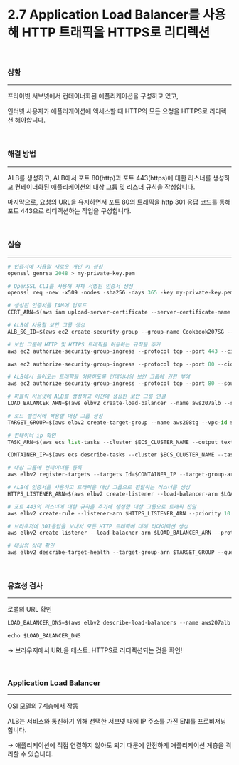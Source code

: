 # 2.7 Application Load Balancer를 사용해 HTTP 트래픽을 HTTPS로 리디렉션

<br>

### 상황

---

프라이빗 서브넷에서 컨테이너화된 애플리케이션을 구성하고 있고,

인터넷 사용자가 애플리케이션에 액세스할 때 HTTP의 모든 요청을 HTTPS로 리디렉션 해야합니다.

<br>

### 해결 방법

---

ALB를 생성하고, ALB에서 포트 80(http)과 포트 443(https)에 대한 리스너를 생성하고 컨테이너화된 애플리케이션의 대상 그룹 및 리스너 규칙을 작성합니다.

마지막으로, 요청의 URL을 유지하면서 포트 80의 트래픽을 http 301 응답 코드를 통해 포트 443으로 리디렉션하는 작업을 구성합니다.

<br>

### 실습

---

```python
# 인증서에 사용할 새로운 개인 키 생성
openssl genrsa 2048 > my-private-key.pem

# OpenSSL CLI를 사용해 자체 서명된 인증서 생성
openssl req -new -x509 -nodes -sha256 -days 365 -key my-private-key.pem -outform PEM -outform PEM -out my-certificate.pem

# 생성된 인증서를 IAM에 업로드
CERT_ARN=$(aws iam upload-server-certificate --server-certificate-name AWSCookbook207 --certificate-body file://my-certificate.pem --private-key file://my-private-key.pem --query ServerCertificateMetadata.Arn --output text)

# ALB에 사용할 보안 그룹 생성
ALB_SG_ID=$(aws ec2 create-security-group --group-name Cookbook207SG --description "ALB Security Group" --vpc-id $VPC_ID --output text --query GroupId)

# 보안 그룹에 HTTP 및 HTTPS 트래픽을 허용하는 규칙을 추가
aws ec2 authorize-security-group-ingress --protocol tcp --port 443 --cidr '0.0.0.0/0' --group-id $ALB_SG_ID

aws ec2 authorize-security-group-ingress --protocol tcp --port 80 --cidr '0.0.0.0/0' --group-id $ALB_SG_ID

# ALB에서 들어오는 트래픽을 허용하도록 컨테이너의 보안 그룹에 권한 부여
aws ec2 authorize-security-group-ingress --protocol tcp --port 80 --source-group $ALB_SG_ID --group-id $APP_SG_ID

# 퍼블릭 서브넷에 ALB를 생성하고 이전에 생성한 보안 그룹 연결
LOAD_BALANCER_ARN=$(aws elbv2 create-load-balancer --name aws207alb --subnets $VPC_PUBLIC_SUBNETS --security-groups $ALB_SG_ID --scheme internet-facing --output text --query LoadBalancers.LoadBalancerArn)

# 로드 밸런서에 적용할 대상 그룹 생성
TARGET_GROUP=$(aws elbv2 create-target-group --name aws208tg --vpc-id $VPC_ID --protocol HTTP --port 80 --target-type ip --query 'TargetGroups.TargetGroupArn')

# 컨테이너 ip 확인
TASK_ARN=$(aws ecs list-tasks --cluster $ECS_CLUSTER_NAME --output text --query taskArns)

CONTAINER_IP=$(aws ecs describe-tasks --cluster $ECS_CLUSTER_NAME --task $TAKS_ARN --output text --query tasks[0].attachments[0].details[4 | cut -f 2])

# 대상 그룹에 컨테이너를 등록
aws elbv2 register-targets --targets Id=$CONTAINER_IP --target-group-arn $TARGET_GROUP

# ALB에 인증서를 사용하고 트래픽을 대상 그룹으로 전달하는 리스너를 생성
HTTPS_LISTENER_ARN=$(aws elbv2 create-listener --load-balancer-arn $LOAD_BALANCER_ARN --protocol HTTPS --port 443 certificates CertificateArn=$CERT_ARN --default-actions Type=forward,TargetGroupArn=$TARGET_GROUP --output text --query Listeners[0].ListemerArm)

# 포트 443의 리스너에 대한 규칙을 추가해 생성한 대상 그룹으로 트래픽 전달
aws elbv2 create-rule --listener-arn $HTTPS_LISTENER_ARN --priority 10 --conditions '{"Field":"path-pattern","PathPatternConfig":{"Values":["/*"]}}' --actions Type=forward,TargetGroupArn=$TARGET_GROUP

# 브라우저에 301응답을 보내서 모든 HTTP 트래픽에 대해 리다이렉션 생성
aws elbv2 create-listener --load-balacner-arn $LOAD_BALANCER_ARN --protocol HTTP --port 80 --default-actions "Type=redirect,RedirectConfig={Protocol=HTTPS,Port=443,Host='#{host}',Query='#{query}',Path='/#{path}',StatusCode=HTTP_301}"

# 대상의 상태 확인
aws elbv2 describe-target-health --target-group-arn $TARGET_GROUP --query TargetHealthDescriptions[*].TargetHealth.State

```

<br>

### 유효성 검사

---

로밸의 URL 확인

```python
LOAD_BALANCER_DNS=$(aws elbv2 describe-load-balancers --name aws207alb --output text --query LoadBalancers[0].DNSName)

echo $LOAD_BALANCER_DNS
```

→ 브라우저에서 URL을 테스트. HTTPS로 리디렉션되는 것을 확인!

<br>

### Application Load Balancer

---

OSI 모델의 7계층에서 작동

ALB는 서비스와 통신하기 위해 선택한 서브넷 내에 IP 주소를 가진 ENI를 프로비저닝합니다.

→ 애플리케이션에 직접 연결하지 않아도 되기 때문에 안전하게 애플리케이션 계층을 격리할 수 있습니다.
